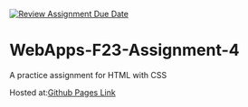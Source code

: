 [![Review Assignment Due Date](https://classroom.github.com/assets/deadline-readme-button-24ddc0f5d75046c5622901739e7c5dd533143b0c8e959d652212380cedb1ea36.svg)](https://classroom.github.com/a/4tKarLeg)
# WebApps-F23-Assignment-4
A practice assignment for HTML with CSS

Hosted at:[Github Pages Link](https://44-563-webapps-f23.github.io/44563-webapps-f23-assignment4-eluvakathirupathi/playpart.html)